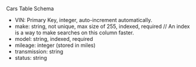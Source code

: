 Cars Table Schema

-   VIN: Primary Key, integer, auto-increment automatically.
-   make: string, not unique, max size of 255, indexed, required // An index is a way to make searches on this column faster.
-   model: string, indexed, required
-   mileage: integer (stored in miles)
-   transmission: string
-   status: string